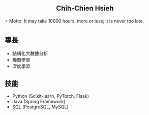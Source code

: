 <h2 align="center">Chih-Chien Hsieh</h2>

⭐ Motto: It may take 10000 hours, more or less; it is never too late.

## 專長

- 結構化大數據分析
- 機器學習
- 深度學習

## 技能

- Python (Scikit-learn, PyTorch, Flask)
- Java (Spring Framework)
- SQL (PostgreSQL, MySQL)
